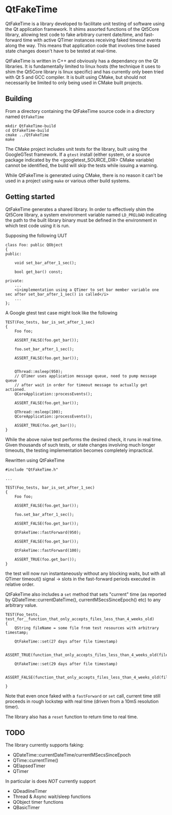 # QtFakeTime

QtFakeTime is a library developed to facilitate unit testing of software using the Qt application framework.  It shims assorted functions of the Qt5Core library, allowing test code to fake arbitrary current date/time, and fast-forward time with active QTimer instances receiving faked timeout events along the way.  This means that application code that involves time based state changes doesn't have to be tested at real-time.

QtFakeTime is written in C++ and obviously has a dependancy on the Qt libraries.  It is fundamentally limited to linux hosts (the technique it uses to shim the Qt5Core library is linux specific) and has currently only been tried with Qt 5 and GCC compiler.  It is built using CMake, but should not necessarily be limited to only being used in CMake built projects.

## Building

From a directory containing the QtFakeTime source code in a directory named `QtFakeTime`

```
mkdir QtFakeTime-build
cd QtFakeTime-build
cmake ../QtFakeTime
make
```

The CMake project includes unit tests for the library, built using the GoogleGTest framework.  If a `gtest` install (either system, or a source package indicated by the <googletest_SOURCE_DIR> CMake variable) cannot be identified, the build will skip the tests while issuing a warning.

While QtFakeTime is generated using CMake, there is no reason it can't be used in a project using `make` or various other build systems.


## Getting started

QtFakeTime generates a shared library.  In order to effectively shim the Qt5Core library, a system environment variable named `LD_PRELOAD` indicating the path to the built library binary must be defined in the environment in which test code using it is run.

Supposing the following UUT


```
class Foo: public QObject
{
public:

    void set_bar_after_1_sec();

    bool get_bar() const;

private:
    ...
    <i>implementation using a QTimer to set bar member variable one sec after set_bar_after_1_sec() is called</i>
    ...
};
```

A Google gtest test case might look like the following

```
TEST(Foo_tests, bar_is_set_after_1_sec)
{
    Foo foo;

    ASSERT_FALSE(foo.get_bar());

    foo.set_bar_after_1_sec();

    ASSERT_FALSE(foo.get_bar());


    QThread::msleep(950);
    // QTimer uses application message queue, need to pump message queue
    // after wait in order for timeout message to actually get actioned.
    QCoreApplication::processEvents();

    ASSERT_FALSE(foo.get_bar());

    QThread::msleep(100);
    QCoreApplication::processEvents();

    ASSERT_TRUE(foo.get_bar());
}
```

While the above naive test performs the desired check, it runs in real time.  Given thousands of such tests, or state changes involving much longer timeouts, the testing implementation becomes completely impractical.


Rewritten using QtFakeTime

```
#include "QtFakeTime.h"

...

TEST(Foo_tests, bar_is_set_after_1_sec)
{
    Foo foo;

    ASSERT_FALSE(foo.get_bar());

    foo.set_bar_after_1_sec();

    ASSERT_FALSE(foo.get_bar());

    QtFakeTime::fastForward(950);

    ASSERT_FALSE(foo.get_bar());

    QtFakeTime::fastForward(100);

    ASSERT_TRUE(foo.get_bar());
}
```

the test will now run instantaneously without any blocking waits, but with all QTimer timeout() signal -> slots in the fast-forward periods executed in relative order.


QtFakeTime also includes a `set` method that sets "current" time (as reported by QDateTime::currentDateTime(), currentMSecsSinceEpoch() etc) to any arbitrary value.

```
TEST(Foo_tests, test_for__function_that_only_accepts_files_less_than_4_weeks_old)
{
    QString fileName = some file from test resources with arbitrary timestamp;

    QtFakeTime::set(27 days after file timestamp)

    ASSERT_TRUE(function_that_only_accepts_files_less_than_4_weeks_old(fileName));

    QtFakeTime::set(29 days after file timestamp)

    ASSERT_FALSE(function_that_only_accepts_files_less_than_4_weeks_old(fileName));

}
```

Note that even once faked with a `fastForward` or `set` call, current time still proceeds in rough lockstep with real time (driven from a 10mS resolution timer).

The library also has a `reset` function to return time to real time.

## TODO

The library currently supports faking:

 - QDateTime::currentDateTime/currentMSecsSinceEpoch
 - QTime::currentTime()
 - QElapsedTimer
 - QTimer

In particular is does *NOT* currently support

 - QDeadlineTimer
 - Thread & Async wait/sleep functions
 - QObject timer functions
 - QBasicTimer
